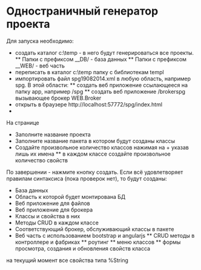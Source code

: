 Одностраничный генератор проекта
========
Для запуска необходимо:
* создать каталог c:\temp - в него будут генерироваться все проекты. 
** Папки с префиксом __DB/ - база данных
** Папки с префиксом __WEB/ - веб часть
* переписать в каталог c:\temp папку с библиотекам templ
* импортировать файл spg19082014.xml в любую область, например spg. В этой области:
** создать веб приложение ссылающееся на папку app, например /spg
** создать веб приложение /brokerspg вызывающее брокер WEB.Broker
* открыть в браузере http://localhost:57772/spg/index.html
* 
На странице
* Заполните название проекта
* Заполните название пакета в котором будут созданы классы
* Создайте произвольное количество классов нажимая на + указав лишь их имена
** в каждом классе создайте произвольное количество свойств

По завершении - нажмите кнопку создать. Если всё удовлетворяет правилам синтаксиса (пока проверок нет), то будут созданы:
* База данных
* Область к которой будет монтирована БД
* Веб приложение для файлов
* Веб приложение для брокера
* Классы и свойства в них
* Методы CRUD в каждом классе
* Соответствующий брокер, обслуживающий классы в пакете
* Веб часть с использованием bootstrap и angularjs
** CRUD методы в контроллере и фабриках
** роутинг
** меню классов
** формы просмотра,  создания и обновления свойств класса

на текущий момент все свойства типа %String
